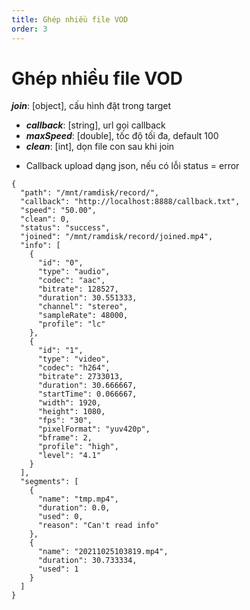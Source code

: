 ```yaml
---
title: Ghép nhiều file VOD
order: 3
---
```


# Ghép nhiều file VOD

***join***: [object], cấu hình đặt trong target
   + ***callback***: [string], url gọi callback
   + ***maxSpeed***: [double], tốc độ tối đa, default 100
   + ***clean***: [int], dọn file con sau khi join

* Callback upload dạng json, nếu có lỗi status = error

```
{
  "path": "/mnt/ramdisk/record/",
  "callback": "http://localhost:8888/callback.txt",
  "speed": "50.00",
  "clean": 0,
  "status": "success",
  "joined": "/mnt/ramdisk/record/joined.mp4",
  "info": [
    {
      "id": "0",
      "type": "audio",
      "codec": "aac",
      "bitrate": 128527,
      "duration": 30.551333,
      "channel": "stereo",
      "sampleRate": 48000,
      "profile": "lc"
    },
    {
      "id": "1",
      "type": "video",
      "codec": "h264",
      "bitrate": 2733013,
      "duration": 30.666667,
      "startTime": 0.066667,
      "width": 1920,
      "height": 1080,
      "fps": "30",
      "pixelFormat": "yuv420p",
      "bframe": 2,
      "profile": "high",
      "level": "4.1"
    }
  ],
  "segments": [
    {
      "name": "tmp.mp4",
      "duration": 0.0,
      "used": 0,
      "reason": "Can't read info"
    },
    {
      "name": "20211025103819.mp4",
      "duration": 30.733334,
      "used": 1
    }
  ]
}
```